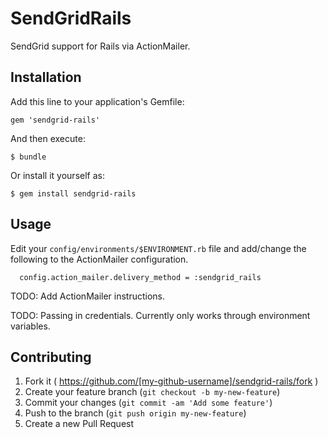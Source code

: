 # SendGridRails

SendGrid support for Rails via ActionMailer.

## Installation

Add this line to your application's Gemfile:

    gem 'sendgrid-rails'

And then execute:

    $ bundle

Or install it yourself as:

    $ gem install sendgrid-rails
    

## Usage

Edit your `config/environments/$ENVIRONMENT.rb` file and add/change the following to the ActionMailer configuration.

	  config.action_mailer.delivery_method = :sendgrid_rails

TODO: Add ActionMailer instructions.

TODO: Passing in credentials. Currently only works through environment variables.

## Contributing

1. Fork it ( https://github.com/[my-github-username]/sendgrid-rails/fork )
2. Create your feature branch (`git checkout -b my-new-feature`)
3. Commit your changes (`git commit -am 'Add some feature'`)
4. Push to the branch (`git push origin my-new-feature`)
5. Create a new Pull Request
